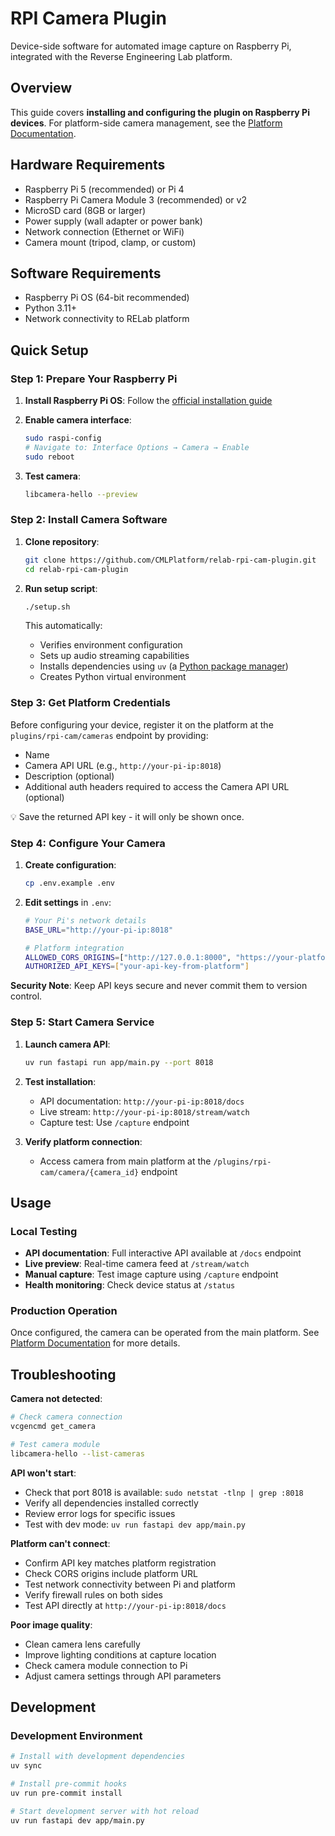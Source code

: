 # RPI Camera Plugin

Device-side software for automated image capture on Raspberry Pi, integrated with the Reverse Engineering Lab platform.

## Overview

This guide covers **installing and configuring the plugin on Raspberry Pi devices**. For platform-side camera management, see the [Platform Documentation](https://docs.cml-relab.org/user-guides/rpi-cam/).

## Hardware Requirements

- Raspberry Pi 5 (recommended) or Pi 4
- Raspberry Pi Camera Module 3 (recommended) or v2
- MicroSD card (8GB or larger)
- Power supply (wall adapter or power bank)
- Network connection (Ethernet or WiFi)
- Camera mount (tripod, clamp, or custom)

## Software Requirements

- Raspberry Pi OS (64-bit recommended)
- Python 3.11+
- Network connectivity to RELab platform

## Quick Setup

### Step 1: Prepare Your Raspberry Pi

1. **Install Raspberry Pi OS**: Follow the [official installation guide](https://www.raspberrypi.com/documentation/computers/getting-started.html#installing-the-operating-system)

1. **Enable camera interface**:

   ```bash
   sudo raspi-config
   # Navigate to: Interface Options → Camera → Enable
   sudo reboot
   ```

1. **Test camera**:

   ```bash
   libcamera-hello --preview
   ```

### Step 2: Install Camera Software

1. **Clone repository**:

   ```bash
   git clone https://github.com/CMLPlatform/relab-rpi-cam-plugin.git
   cd relab-rpi-cam-plugin
   ```

1. **Run setup script**:

   ```bash
   ./setup.sh
   ```

   This automatically:

   - Verifies environment configuration
   - Sets up audio streaming capabilities
   - Installs dependencies using `uv` (a [Python package manager](https://docs.astral.sh/uv/))
   - Creates Python virtual environment

### Step 3: Get Platform Credentials

<!-- TODO: Replace by description of UI flow on main platform once available -->

Before configuring your device, register it on the platform at the `plugins/rpi-cam/cameras` endpoint by providing:

- Name
- Camera API URL (e.g., `http://your-pi-ip:8018`)
- Description (optional)
- Additional auth headers required to access the Camera API URL (optional)

💡 Save the returned API key - it will only be shown once.

### Step 4: Configure Your Camera

1. **Create configuration**:

   ```bash
   cp .env.example .env
   ```

1. **Edit settings** in `.env`:

   ```bash
   # Your Pi's network details
   BASE_URL="http://your-pi-ip:8018"

   # Platform integration
   ALLOWED_CORS_ORIGINS=["http://127.0.0.1:8000", "https://your-platform.com"]
   AUTHORIZED_API_KEYS=["your-api-key-from-platform"]
   ```

**Security Note**: Keep API keys secure and never commit them to version control.

### Step 5: Start Camera Service

1. **Launch camera API**:

   ```bash
   uv run fastapi run app/main.py --port 8018
   ```

1. **Test installation**:

   - API documentation: `http://your-pi-ip:8018/docs`
   - Live stream: `http://your-pi-ip:8018/stream/watch`
   - Capture test: Use `/capture` endpoint

1. **Verify platform connection**:

   <!-- TODO: Replace by description of UI flow on main platform once available -->

   - Access camera from main platform at the `/plugins/rpi-cam/camera/{camera_id}` endpoint

## Usage

### Local Testing

- **API documentation**: Full interactive API available at `/docs` endpoint
- **Live preview**: Real-time camera feed at `/stream/watch`
- **Manual capture**: Test image capture using `/capture` endpoint
- **Health monitoring**: Check device status at `/status`

### Production Operation

Once configured, the camera can be operated from the main platform. See
[Platform Documentation](https://docs.cml-relab.org/user-guides/rpi-cam/) for more details.

## Troubleshooting

**Camera not detected**:

```bash
# Check camera connection
vcgencmd get_camera

# Test camera module
libcamera-hello --list-cameras
```

**API won't start**:

- Check that port 8018 is available: `sudo netstat -tlnp | grep :8018`
- Verify all dependencies installed correctly
- Review error logs for specific issues
- Test with dev mode: `uv run fastapi dev app/main.py`

**Platform can't connect**:

- Confirm API key matches platform registration
- Check CORS origins include platform URL
- Test network connectivity between Pi and platform
- Verify firewall rules on both sides
- Test API directly at `http://your-pi-ip:8018/docs`

**Poor image quality**:

- Clean camera lens carefully
- Improve lighting conditions at capture location
- Check camera module connection to Pi
- Adjust camera settings through API parameters

## Development

### Development Environment

```bash
# Install with development dependencies
uv sync

# Install pre-commit hooks
uv run pre-commit install

# Start development server with hot reload
uv run fastapi dev app/main.py
```
